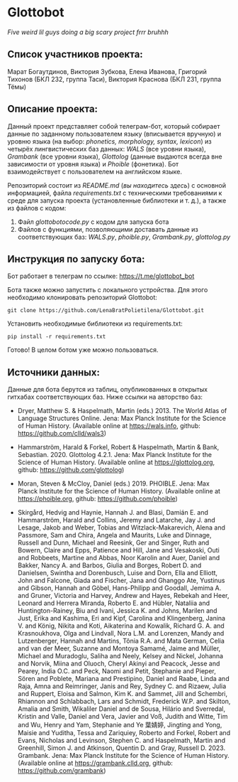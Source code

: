 # Glottobot
_Five weird lil guys doing a big scary project frrr bruhhh_

## Список участников проекта: 
Марат Богаутдинов, Виктория Зубкова, Елена Иванова, Григорий Тихонов (БКЛ 232, группа Таси), Виктория Краснова (БКЛ 231, группа Тёмы)

## Описание проекта:
Данный проект представляет собой телеграм-бот, который собирает данные по заданному пользователем языку (вписывается вручную) и уровню языка (на выбор: _phonetics, morphology, syntax, lexicon_) из четырёх лингвистических баз данных: _WALS_ (все уровни языка), _Grambank_ (все уровни языка), _Glottolog_ (данные выдаются всегда вне зависимости от уровня языка) и _Phoible_ (фонетика). Бот взаимодействует с пользователем на английском языке.

Репозиторий состоит из *README.md* (_вы находитесь здесь_) с основной информацией, файла *requirements.txt* с техническими требованиями к среде для запуска проекта (установленные библиотеки и т. д.), а также из файлов с кодом:
1) Файл _glottobotocode.py_ с кодом для запуска бота
2) Файлов с функциями, позволяющими доставать данные из соответствующих баз: *WALS.py*, *phoible.py*, *Grambank.py*, *glottolog.py*

## Инструкция по запуску бота:
Бот работает в телеграм по ссылке: 
https://t.me/glottobot_bot

Бота также можно запустить с локального устройства. Для этого необходимо клонировать репозиторий Glottobot: 
```
git clone https://github.com/LenaBratPolietilena/Glottobot.git
```
Установить необходимые библиотеки из requirements.txt:
```
pip install -r requirements.txt
```
Готово! В целом ботом уже можно пользоваться. 

## Источники данных:
Данные для бота берутся из таблиц, опубликованных в открытых гитхабах соответствующих баз. Ниже ссылки на авторство баз:

  *  Dryer, Matthew S. & Haspelmath, Martin (eds.) 2013. The World Atlas of Language Structures Online. Jena: Max Planck Institute for the Science of Human History. (Available online at https://wals.info, github: https://github.com/clld/wals3)
    
  *  Hammarström, Harald & Forkel, Robert & Haspelmath, Martin & Bank, Sebastian. 2020. Glottolog 4.2.1. Jena: Max Planck Institute for the Science of Human History. (Available online at https://glottolog.org, github: https://github.com/glottolog)
  
  *  Moran, Steven & McCloy, Daniel (eds.) 2019. PHOIBLE. Jena: Max Planck Institute for the Science of Human History. (Available online at https://phoible.org, github: https://github.com/phoible)
  
  *  Skirgård, Hedvig and Haynie, Hannah J. and Blasi, Damián E. and Hammarström, Harald and Collins, Jeremy and Latarche, Jay J. and Lesage, Jakob and Weber, Tobias and Witzlack-Makarevich, Alena and Passmore, Sam and Chira, Angela and Maurits, Luke and Dinnage, Russell and Dunn, Michael and Reesink, Ger and Singer, Ruth and Bowern, Claire and Epps, Patience and Hill, Jane and Vesakoski, Outi and Robbeets, Martine and Abbas, Noor Karolin and Auer, Daniel and Bakker, Nancy A. and Barbos, Giulia and Borges, Robert D. and Danielsen, Swintha and Dorenbusch, Luise and Dorn, Ella and Elliott, John and Falcone, Giada and Fischer, Jana and Ghanggo Ate, Yustinus and Gibson, Hannah and Göbel, Hans-Philipp and Goodall, Jemima A. and Gruner, Victoria and Harvey, Andrew and Hayes, Rebekah and Heer, Leonard and Herrera Miranda, Roberto E. and Hübler, Nataliia and Huntington-Rainey, Biu and Ivani, Jessica K. and Johns, Marilen and Just, Erika and Kashima, Eri and Kipf, Carolina and Klingenberg, Janina V. and König, Nikita and Koti, Aikaterina and Kowalik, Richard G. A. and Krasnoukhova, Olga and Lindvall, Nora L.M. and Lorenzen, Mandy and Lutzenberger, Hannah and Martins, Tônia R.A. and Mata German, Celia and van der Meer, Suzanne and Montoya Samamé, Jaime and Müller, Michael and Muradoglu, Saliha and Neely, Kelsey and Nickel, Johanna and Norvik, Miina and Oluoch, Cheryl Akinyi and Peacock, Jesse and Pearey, India O.C. and Peck, Naomi and Petit, Stephanie and Pieper, Sören and Poblete, Mariana and Prestipino, Daniel and Raabe, Linda and Raja, Amna and Reimringer, Janis and Rey, Sydney C. and Rizaew, Julia and Ruppert, Eloisa and Salmon, Kim K. and Sammet, Jill and Schembri, Rhiannon and Schlabbach, Lars and Schmidt, Frederick W.P. and Skilton, Amalia and Smith, Wikaliler Daniel and de Sousa, Hilário and Sverredal, Kristin and Valle, Daniel and Vera, Javier and Voß, Judith and Witte, Tim and Wu, Henry and Yam, Stephanie and Ye 葉婧婷, Jingting and Yong, Maisie and Yuditha, Tessa and Zariquiey, Roberto and Forkel, Robert and Evans, Nicholas and Levinson, Stephen C. and Haspelmath, Martin and Greenhill, Simon J. and Atkinson, Quentin D. and Gray, Russell D. 2023. Grambank. Jena: Max Planck Institute for the Science of Human History. (Available online at https://grambank.clld.org, github: https://github.com/grambank)
  
